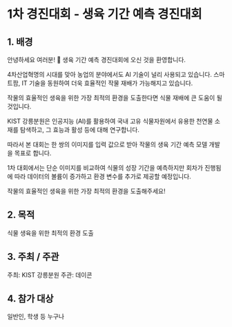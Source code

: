# 1차 경진대회 - 생육 기간 예측 경진대회
## 1. 배경
안녕하세요 여러분! 🙌 생육 기간 예측 경진대회에 오신 것을 환영합니다. 



4차산업혁명의 시대를 맞아 농업의 분야에서도 AI  기술이 널리 사용되고 있습니다. 스마트팜, IT  기술을 동원하여 더욱 효율적인 작물 재배가 가능해지고 있습니다.

작물의 효율적인 생육을 위한 가장 최적의 환경을 도출한다면 식물 재배에 큰 도움이 될 것입니다.



KIST 강릉분원은 인공지능 (AI)를 활용하여 국내 고유 식물자원에서 유용한 천연물 소재를 탐색하고, 그 효능과 활성 등에 대해 연구합니다.

따라서 본 대회는 한 쌍의 이미지를 입력 값으로 받아 작물의 생육 기간 예측 모델 개발을 목표로 합니다.

1차 대회에서는 단순 이미지를 비교하여 식물의 성장 기간을 예측하지만 회차가 진행됨에 따라 데이터의 볼륨이 증가하고 환경 변수를 추가로 제공할 예정입니다.

작물의 효율적인 생육을 위한 가장 최적의 환경을 도출해주세요!


## 2. 목적
식물 생육을 위한 최적의 환경 도출 


## 3. 주최 / 주관
주최: KIST 강릉분원
주관: 데이콘


## 4. 참가 대상
일반인, 학생 등 누구나
